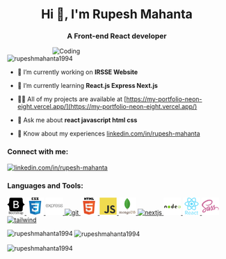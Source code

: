 

<h1 align="center">Hi 👋, I'm Rupesh Mahanta</h1>
<h3 align="center">A Front-end React developer</h3>
<img align="right" alt="Coding" width="400" src="https://media2.giphy.com/media/qgQUggAC3Pfv687qPC/giphy.gif?cid=ecf05e47fqyy00vr1ouol9ugmzql1340x5kjgr2x7pri5e7b&ep=v1_gifs_search&rid=giphy.gif&ct=g">

<p align="left"> <img src="https://komarev.com/ghpvc/?username=rupeshmahanta1994&label=Profile%20views&color=0e75b6&style=flat" alt="rupeshmahanta1994" /> </p>

- 🔭 I’m currently working on **IRSSE Website**

- 🌱 I’m currently learning **React.js Express Next.js**

- 👨‍💻 All of my projects are available at [https://my-portfolio-neon-eight.vercel.app/](https://my-portfolio-neon-eight.vercel.app/)

- 💬 Ask me about **react javascript html css**

- 📄 Know about my experiences [linkedin.com/in/rupesh-mahanta](linkedin.com/in/rupesh-mahanta)

<h3 align="left">Connect with me:</h3>
<p align="left">
<a href="https://linkedin.com/in/linkedin.com/in/rupesh-mahanta" target="blank"><img align="center" src="https://raw.githubusercontent.com/rahuldkjain/github-profile-readme-generator/master/src/images/icons/Social/linked-in-alt.svg" alt="linkedin.com/in/rupesh-mahanta" height="30" width="40" /></a>
</p>

<h3 align="left">Languages and Tools:</h3>
<p align="left"> <a href="https://getbootstrap.com" target="_blank" rel="noreferrer"> <img src="https://raw.githubusercontent.com/devicons/devicon/master/icons/bootstrap/bootstrap-plain-wordmark.svg" alt="bootstrap" width="40" height="40"/> </a> <a href="https://www.w3schools.com/css/" target="_blank" rel="noreferrer"> <img src="https://raw.githubusercontent.com/devicons/devicon/master/icons/css3/css3-original-wordmark.svg" alt="css3" width="40" height="40"/> </a> <a href="https://expressjs.com" target="_blank" rel="noreferrer"> <img src="https://raw.githubusercontent.com/devicons/devicon/master/icons/express/express-original-wordmark.svg" alt="express" width="40" height="40"/> </a> <a href="https://git-scm.com/" target="_blank" rel="noreferrer"> <img src="https://www.vectorlogo.zone/logos/git-scm/git-scm-icon.svg" alt="git" width="40" height="40"/> </a> <a href="https://www.w3.org/html/" target="_blank" rel="noreferrer"> <img src="https://raw.githubusercontent.com/devicons/devicon/master/icons/html5/html5-original-wordmark.svg" alt="html5" width="40" height="40"/> </a> <a href="https://developer.mozilla.org/en-US/docs/Web/JavaScript" target="_blank" rel="noreferrer"> <img src="https://raw.githubusercontent.com/devicons/devicon/master/icons/javascript/javascript-original.svg" alt="javascript" width="40" height="40"/> </a> <a href="https://www.mongodb.com/" target="_blank" rel="noreferrer"> <img src="https://raw.githubusercontent.com/devicons/devicon/master/icons/mongodb/mongodb-original-wordmark.svg" alt="mongodb" width="40" height="40"/> </a> <a href="https://nextjs.org/" target="_blank" rel="noreferrer"> <img src="https://cdn.worldvectorlogo.com/logos/nextjs-2.svg" alt="nextjs" width="40" height="40"/> </a> <a href="https://nodejs.org" target="_blank" rel="noreferrer"> <img src="https://raw.githubusercontent.com/devicons/devicon/master/icons/nodejs/nodejs-original-wordmark.svg" alt="nodejs" width="40" height="40"/> </a> <a href="https://reactjs.org/" target="_blank" rel="noreferrer"> <img src="https://raw.githubusercontent.com/devicons/devicon/master/icons/react/react-original-wordmark.svg" alt="react" width="40" height="40"/> </a> <a href="https://sass-lang.com" target="_blank" rel="noreferrer"> <img src="https://raw.githubusercontent.com/devicons/devicon/master/icons/sass/sass-original.svg" alt="sass" width="40" height="40"/> </a> <a href="https://tailwindcss.com/" target="_blank" rel="noreferrer"> <img src="https://www.vectorlogo.zone/logos/tailwindcss/tailwindcss-icon.svg" alt="tailwind" width="40" height="40"/> </a> </p>

<p><img align="left" src="https://github-readme-stats.vercel.app/api/top-langs?username=rupeshmahanta1994&show_icons=true&locale=en&layout=compact" alt="rupeshmahanta1994" /></p>

<p>&nbsp;<img align="center" src="https://github-readme-stats.vercel.app/api?username=rupeshmahanta1994&show_icons=true&locale=en" alt="rupeshmahanta1994" /></p>

<p><img align="center" src="https://github-readme-streak-stats.herokuapp.com/?user=rupeshmahanta1994&" alt="rupeshmahanta1994" /></p>

